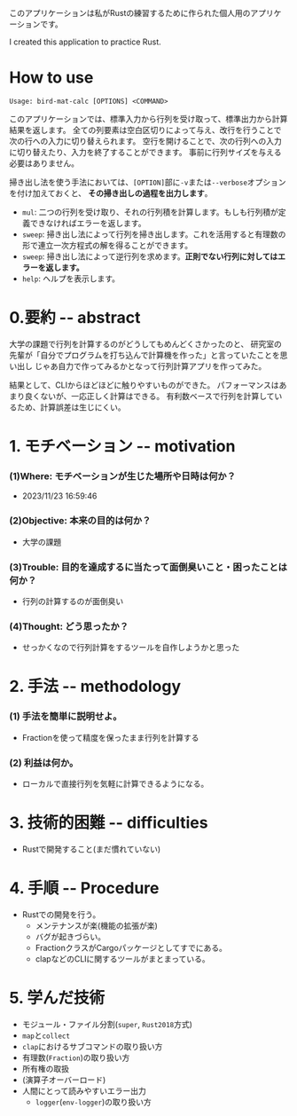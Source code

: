 <!--
    以下の問いに答え、計画書を完成させよ。
    あまり悩まないで、今自分の頭に「明確に」あることだけを書こう。
-->
このアプリケーションは私がRustの練習するために作られた個人用のアプリケーションです。

I created this application to practice Rust.

# How to use

```
Usage: bird-mat-calc [OPTIONS] <COMMAND>
```
このアプリケーションでは、標準入力から行列を受け取って、標準出力から計算結果を返します。
全ての列要素は空白区切りによって与え、改行を行うことで次の行への入力に切り替えられます。
空行を開けることで、次の行列への入力に切り替えたり、入力を終了することができます。
事前に行列サイズを与える必要はありません。

掃き出し法を使う手法においては、`[OPTION]`部に`-v`または`--verbose`オプションを付け加えておくと、
**その掃き出しの過程を出力します**。

- `mul`: 二つの行列を受け取り、それの行列積を計算します。もしも行列積が定義できなければエラーを返します。
- `sweep`: 掃き出し法によって行列を掃き出します。これを活用すると有理数の形で連立一次方程式の解を得ることができます。
- `sweep`: 掃き出し法によって逆行列を求めます。**正則でない行列に対してはエラーを返します。**
- `help`: ヘルプを表示します。


# 0.要約 -- abstract

大学の課題で行列を計算するのがどうしてもめんどくさかったのと、
研究室の先輩が「自分でプログラムを打ち込んで計算機を作った」と言っていたことを思い出し
じゃあ自力で作ってみるかとなって行列計算アプリを作ってみた。

結果として、CLIからほどほどに触りやすいものができた。
パフォーマンスはあまり良くないが、一応正しく計算はできる。
有利数ベースで行列を計算しているため、計算誤差は生じにくい。

# 1. モチベーション -- motivation
<!-- そのプロジェクトを完成させないとどのような不利益があるか？ -->
### (1)Where: モチベーションが生じた場所や日時は何か？
- 2023/11/23 16:59:46

### (2)Objective: 本来の目的は何か？
- 大学の課題

### (3)Trouble: 目的を達成するに当たって面倒臭いこと・困ったことは何か？
- 行列の計算するのが面倒臭い

### (4)Thought: どう思ったか？
- せっかくなので行列計算をするツールを自作しようかと思った

# 2. 手法 -- methodology
### (1) 手法を簡単に説明せよ。
- Fractionを使って精度を保ったまま行列を計算する

### (2) 利益は何か。
- ローカルで直接行列を気軽に計算できるようになる。

# 3. 技術的困難 -- difficulties
<!--
    学習が必要な物
  1. 今まで一度もその言語とフレームワークの組み合わせでプロダクトを作ったことがない物
  2. 当分前に(3年前)触れた技術であり、基礎文法について学習が必要である。
-->
- Rustで開発すること(まだ慣れていない)

# 4. 手順 -- Procedure
<!-- 開発までの手順を説明する。基本2層以内で分割する -->
- Rustでの開発を行う。
  - メンテナンスが楽(機能の拡張が楽)
  - バグが起きづらい。
  - FractionクラスがCargoパッケージとしてすでにある。
  - clapなどのCLIに関するツールがまとまっている。

# 5. 学んだ技術
- モジュール・ファイル分割(`super`, `Rust2018`方式)
- `map`と`collect`
- `clap`におけるサブコマンドの取り扱い方
- 有理数(`Fraction`)の取り扱い方
- 所有権の取扱
- (演算子オーバーロード)
- 人間にとって読みやすいエラー出力
  - `logger`(`env-logger`)の取り扱い方